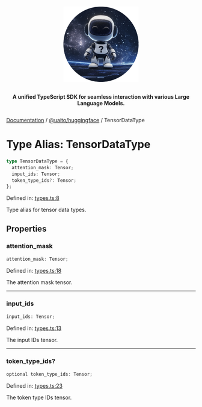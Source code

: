 <div style="display:flex; flex-direction:column; align-items:center;">
<p align="center">
  <img src="../UAITO.png" alt="UAITO Logo" width="200"/>
</p>

<p align="center">
  <strong>A unified TypeScript SDK for seamless interaction with various Large Language Models.</strong>
</p>
</div>

[Documentation](README.md) / [@uaito/huggingface](@uaito.huggingface.md) / TensorDataType

# Type Alias: TensorDataType

```ts
type TensorDataType = {
  attention_mask: Tensor;
  input_ids: Tensor;
  token_type_ids?: Tensor;
};
```

Defined in: [types.ts:8](https://github.com/elribonazo/uaito/blob/4dd0eb0a789ce253f2bab714de6ccbcb99265776/packages/huggingFace/src/types.ts#L8)

Type alias for tensor data types.

## Properties

### attention\_mask

```ts
attention_mask: Tensor;
```

Defined in: [types.ts:18](https://github.com/elribonazo/uaito/blob/4dd0eb0a789ce253f2bab714de6ccbcb99265776/packages/huggingFace/src/types.ts#L18)

The attention mask tensor.

***

### input\_ids

```ts
input_ids: Tensor;
```

Defined in: [types.ts:13](https://github.com/elribonazo/uaito/blob/4dd0eb0a789ce253f2bab714de6ccbcb99265776/packages/huggingFace/src/types.ts#L13)

The input IDs tensor.

***

### token\_type\_ids?

```ts
optional token_type_ids: Tensor;
```

Defined in: [types.ts:23](https://github.com/elribonazo/uaito/blob/4dd0eb0a789ce253f2bab714de6ccbcb99265776/packages/huggingFace/src/types.ts#L23)

The token type IDs tensor.
